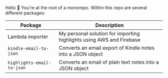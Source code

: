Hello 👋 You're at the root of a monorepo. Within this repo are several different packages:

| Package                    | Description                                                          |
| -------------------------- | -------------------------------------------------------------------- |
| Lambda importer            | My personal solution for importing highlights using AWS and Firebase |
| `kindle-email-to-json`     | Converts an email export of Kindle notes into a JSON object          |
| `highlights-email-to-json` | Converts an email of plain text notes into a JSON object             |
